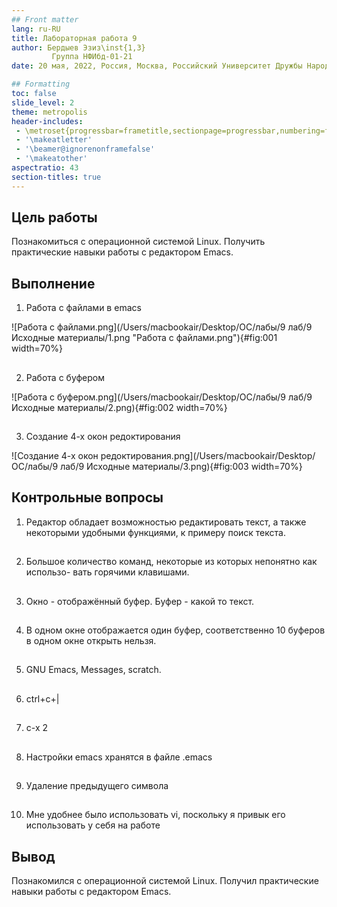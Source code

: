```yaml
---
## Front matter
lang: ru-RU
title: Лабораторная работа 9
author: Бердыев Эзиз\inst{1,3} 
         Группа НФИбд-01-21
date: 20 мая, 2022, Россия, Москва, Российский Университет Дружбы Народов

## Formatting
toc: false
slide_level: 2
theme: metropolis
header-includes: 
 - \metroset{progressbar=frametitle,sectionpage=progressbar,numbering=fraction}
 - '\makeatletter'
 - '\beamer@ignorenonframefalse'
 - '\makeatother'
aspectratio: 43
section-titles: true
---
```


## Цель работы
Познакомиться с операционной системой Linux. Получить практические навыки работы с редактором Emacs.

## Выполнение

1. Работа с файлами в emacs

![Работа с файлами.png](/Users/macbookair/Desktop/ОС/лабы/9 лаб/9 Исходные материалы/1.png "Работа с файлами.png"){#fig:001 width=70%}

##

2. Работа с буфером

![Работа с буфером.png](/Users/macbookair/Desktop/ОС/лабы/9 лаб/9 Исходные материалы/2.png){#fig:002 width=70%}

##

3. Создание 4-х окон редоктирования

![Создание 4-х окон редоктирования.png](/Users/macbookair/Desktop/ОС/лабы/9 лаб/9 Исходные материалы/3.png){#fig:003 width=70%}

## Контрольные вопросы

1.  Редактор обладает возможностью редактировать текст, а также некоторыми удобными функциями, к примеру поиск текста.

##
    
2.  Большое количество команд, некоторые из которых непонятно как использо\- вать горячими клавишами.

##
    
3.  Окно \- отображённый буфер. Буфер \- какой то текст.

##
    
4.  В одном окне отображается один буфер, соответственно 10 буферов в одном окне открыть нельзя.

##
    
5.  GNU Emacs, Messages, scratch.

##
    
6.  ctrl+c+|

##
    
7.  c-x 2

##
    
8.  Настройки emacs хранятся в файле .emacs

##
    
9.  Удаление предыдущего символа

##
    
10. Мне удобнее было использовать vi, поскольку я привык его использовать у себя на работе

## Вывод
Познакомился с операционной системой Linux. Получил практические навыки работы с редактором Emacs.